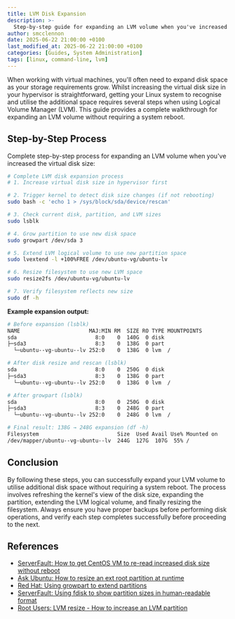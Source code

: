 ```yaml
---
title: LVM Disk Expansion
description: >-
  Step-by-step guide for expanding an LVM volume when you've increased the virtual disk size.
author: smcclennon
date: 2025-06-22 21:00:00 +0100
last_modified_at: 2025-06-22 21:00:00 +0100
categories: [Guides, System Administration]
tags: [linux, command-line, lvm]
---
```


When working with virtual machines, you'll often need to expand disk space as your storage requirements grow. Whilst increasing the virtual disk size in your hypervisor is straightforward, getting your Linux system to recognise and utilise the additional space requires several steps when using Logical Volume Manager (LVM). This guide provides a complete walkthrough for expanding an LVM volume without requiring a system reboot.

## Step-by-Step Process

Complete step-by-step process for expanding an LVM volume when you've increased the virtual disk size:

```bash
# Complete LVM disk expansion process
# 1. Increase virtual disk size in hypervisor first

# 2. Trigger kernel to detect disk size changes (if not rebooting)
sudo bash -c 'echo 1 > /sys/block/sda/device/rescan'

# 3. Check current disk, partition, and LVM sizes
sudo lsblk

# 4. Grow partition to use new disk space
sudo growpart /dev/sda 3

# 5. Extend LVM logical volume to use new partition space
sudo lvextend -l +100%FREE /dev/ubuntu-vg/ubuntu-lv

# 6. Resize filesystem to use new LVM space
sudo resize2fs /dev/ubuntu-vg/ubuntu-lv

# 7. Verify filesystem reflects new size
sudo df -h
```

**Example expansion output:**
```bash
# Before expansion (lsblk)
NAME                      MAJ:MIN RM  SIZE RO TYPE MOUNTPOINTS
sda                         8:0    0  140G  0 disk 
├─sda3                      8:3    0  138G  0 part 
  └─ubuntu--vg-ubuntu--lv 252:0    0  138G  0 lvm  /

# After disk resize and rescan (lsblk)
sda                         8:0    0  250G  0 disk 
├─sda3                      8:3    0  138G  0 part 
  └─ubuntu--vg-ubuntu--lv 252:0    0  138G  0 lvm  /

# After growpart (lsblk)
sda                         8:0    0  250G  0 disk 
├─sda3                      8:3    0  248G  0 part 
  └─ubuntu--vg-ubuntu--lv 252:0    0  248G  0 lvm  /

# Final result: 138G → 248G expansion (df -h)
Filesystem                         Size  Used Avail Use% Mounted on
/dev/mapper/ubuntu--vg-ubuntu--lv  244G  127G  107G  55% /
```

## Conclusion

By following these steps, you can successfully expand your LVM volume to utilise additional disk space without requiring a system reboot. The process involves refreshing the kernel's view of the disk size, expanding the partition, extending the LVM logical volume, and finally resizing the filesystem. Always ensure you have proper backups before performing disk operations, and verify each step completes successfully before proceeding to the next.

## References

- [ServerFault: How to get CentOS VM to re-read increased disk size without reboot](https://serverfault.com/questions/306737/how-do-i-get-centos-vm-to-re-read-its-increased-disk-size-without-a-reboot)
- [Ask Ubuntu: How to resize an ext root partition at runtime](https://askubuntu.com/questions/24027/how-can-i-resize-an-ext-root-partition-at-runtime)
- [Red Hat: Using growpart to extend partitions](https://access.redhat.com/solutions/5540131)
- [ServerFault: Using fdisk to show partition sizes in human-readable format](https://serverfault.com/questions/620508/using-fdisk-show-size-in-a-unit-such-as-mb-or-gb)
- [Root Users: LVM resize - How to increase an LVM partition](https://www.rootusers.com/lvm-resize-how-to-increase-an-lvm-partition/)
